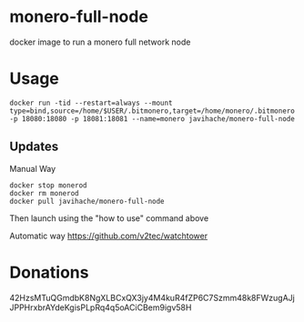 # monero-full-node

docker image to run a monero full network node


# Usage

`docker run -tid --restart=always --mount type=bind,source=/home/$USER/.bitmonero,target=/home/monero/.bitmonero -p 18080:18080 -p 18081:18081 --name=monero javihache/monero-full-node`

## Updates
Manual Way
```
docker stop monerod
docker rm monerod
docker pull javihache/monero-full-node
```
Then launch using the "how to use" command above

Automatic way
https://github.com/v2tec/watchtower

# Donations
42HzsMTuQGmdbK8NgXLBCxQX3jy4M4kuR4fZP6C7Szmm48k8FWzugAJjJPPHrxbrAYdeKgisPLpRq4q5oACiCBem9igv58H
